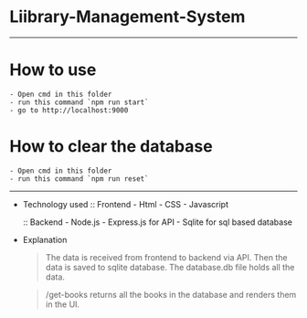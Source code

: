 # Liibrary-Management-System

------------------------------------------------------------------------------------
# How to use
    - Open cmd in this folder 
    - run this command `npm run start`
    - go to http://localhost:9000

# How to clear the database
    - Open cmd in this folder
    - run this command `npm run reset`

------------------------------------------------------------------------------------
-  Technology used
    :: Frontend
        - Html
        - CSS
        - Javascript
    
    :: Backend
        - Node.js 
        - Express.js for API
        - Sqlite for sql based database
    
- Explanation
    > The data is received from frontend to backend via API. Then the data is saved to sqlite database.
    The database.db file holds all the data. 

    > /get-books returns all the books in the database and renders them in the UI.
